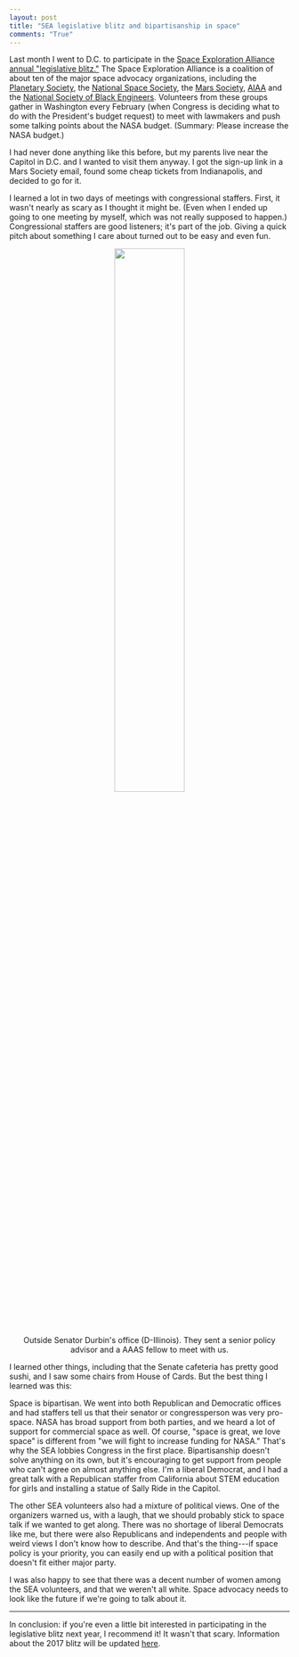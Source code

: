 ```yaml
---
layout: post
title: "SEA legislative blitz and bipartisanship in space"
comments: "True"
---
```


Last month I went to D.C. to participate in the [Space Exploration Alliance annual "legislative blitz."](http://www.spaceexplorationalliance.org/) The Space Exploration Alliance is a coalition of about ten of the major space advocacy organizations, including the [Planetary Society](http://www.planetary.org/), the [National Space Society](http://www.nss.org/), the [Mars Society](http://www.marssociety.org/), [AIAA](http://www.aiaa.org/) and the [National Society of Black Engineers](http://www.nsbe.org/). Volunteers from these groups gather in Washington every February (when Congress is deciding what to do with the President's budget request) to meet with lawmakers and push some talking points about the NASA budget. (Summary: Please increase the NASA budget.)

I had never done anything like this before, but my parents live near the Capitol in D.C. and I wanted to visit them anyway. I got the sign-up link in a Mars Society email, found some cheap tickets from Indianapolis, and decided to go for it. 

I learned a lot in two days of meetings with congressional staffers. First, it wasn't nearly as scary as I thought it might be. (Even when I ended up going to one meeting by myself, which was not really supposed to happen.) Congressional staffers are good listeners; it's part of the job. Giving a quick pitch about something I care about turned out to be easy and even fun. 

<center><div class="thumbnail"><img src="{{ site.baseurl }}/public/img/on-the-hill.jpg" width="50%" class="thumbnail">
<div class="caption">Outside Senator Durbin's office (D-Illinois). They sent a senior policy advisor and a AAAS fellow to meet with us.</div></div>
</center>

I learned other things, including that the Senate cafeteria has pretty good sushi, and I saw some chairs from House of Cards. But the best thing I learned was this:

Space is bipartisan. We went into both Republican and Democratic offices and had staffers tell us that their senator or congressperson was very pro-space. NASA has broad support from both parties, and we heard a lot of support for commercial space as well. Of course, "space is great, we love space" is different from "we will fight to increase funding for NASA." That's why the SEA lobbies Congress in the first place. Bipartisanship doesn't solve anything on its own, but it's encouraging to get support from people who can't agree on almost anything else. I'm a liberal Democrat, and I had a great talk with a Republican staffer from California about STEM education for girls and installing a statue of Sally Ride in the Capitol.

The other SEA volunteers also had a mixture of political views. One of the organizers warned us, with a laugh, that we should probably stick to space talk if we wanted to get along. There was no shortage of liberal Democrats like me, but there were also Republicans and independents and people with weird views I don't know how to describe. And that's the thing---if space policy is your priority, you can easily end up with a political position that doesn't fit either major party.

I was also happy to see that there was a decent number of women among the SEA volunteers, and that we weren't all white. Space advocacy needs to look like the future if we're going to talk about it.

<hr>

In conclusion: if you're even a little bit interested in participating in the legislative blitz next year, I recommend it! It wasn't that scary. Information about the 2017 blitz will be updated [here](http://www.spaceexplorationalliance.org/blitz/).
